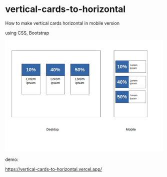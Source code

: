 # vertical-cards-to-horizontal
How to make vertical cards horizontal in mobile version

using CSS, Bootstrap

![](https://raw.githubusercontent.com/radioaktive/vertical-cards-to-horizontal/main/cards-from-vertical-to-horizontal.jpg)

demo:

https://vertical-cards-to-horizontal.vercel.app/
